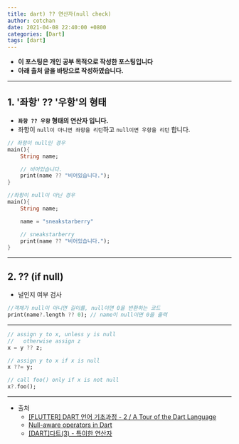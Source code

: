 ```yaml
---
title: dart) ?? 연산자(null check)
author: cotchan
date: 2021-04-08 22:40:00 +0800
categories: [Dart]
tags: [dart]   
---
```


+ **이 포스팅은 개인 공부 목적으로 작성한 포스팅입니다**
+ **아래 출처 글을 바탕으로 작성하였습니다.**

---

## 1. '좌항' ?? '우항'의 형태
 
+ **`좌항 ?? 우항` 형태의 연산자 입니다.**
+ 좌항이 `null이 아니면 좌항을 리턴`하고 `null이면 우항을 리턴` 합니다.

```dart
// 좌항이 null인 경우
main(){
    String name;

    // 비어있습니다.
    print(name ?? "비어있습니다."); 
}
```

```dart
//좌항이 null이 아닌 경우
main(){
    String name;

    name = "sneakstarberry"

    // sneakstarberry
    print(name ?? "비어있습니다."); 
}
```

---

## 2. ?? (if null)

+ 널인지 여부 검사

```dart
//객체가 null이 아니면 길이를, null이면 0을 반환하는 코드
print(name?.length ?? 0); // name이 null이면 0을 출력
```

---

```dart
// assign y to x, unless y is null
//   otherwise assign z
x = y ?? z;

// assign y to x if x is null
x ??= y;

// call foo() only if x is not null
x?.foo();
```

---

+ 출처
  + [[FLUTTER] DART 언어 기초과정 - 2 / A Tour of the Dart Language](https://steemit.com/dart/@wonsama/flutter-dart-2-a-tour-of-the-dart-language)
  + [Null-aware operators in Dart
](http://blog.sethladd.com/2015/07/null-aware-operators-in-dart.html)
  + [[DART]다트(3) - 특이한 연산자](https://sneakstarberry.github.io/posts/dart03-operand/)
